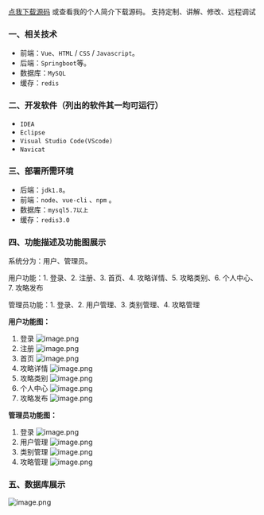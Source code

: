 [点我下载源码](https://www.oneprosol.com/detail/25b910faf24b4308b3cf373de2fe04f0) 
或查看我的个人简介下载源码。
支持定制、讲解、修改、远程调试

### 一、相关技术

- 前端：`Vue`、`HTML` / `CSS` / `Javascript`。
- 后端：`Springboot`等。
- 数据库：`MySQL`
- 缓存：`redis`

### 二、开发软件（列出的软件其一均可运行）

- `IDEA`
- `Eclipse`
- `Visual Studio Code(VScode)`
- `Navicat`

### 三、部署所需环境

- 后端：`jdk1.8`。
- 前端：`node`、`vue-cli` 、`npm`  。
- 数据库：`mysql5.7以上`
- 缓存：`redis3.0`

### 四、功能描述及功能图展示

系统分为：用户、管理员。

用户功能：1. 登录、2. 注册、3. 首页、4. 攻略详情、5. 攻略类别、6. 个人中心、7. 攻略发布

管理员功能：1. 登录、2. 用户管理、3. 类别管理、4. 攻略管理

**用户功能图：**

1. 登录
   ![image.png](https://pic.picprosol.com/user_upload/1ca4a16527164fbdbe5588f4023765f3/2024-12-06%2019:59:59_image.png)
2. 注册
   ![image.png](https://pic.picprosol.com/user_upload/1ca4a16527164fbdbe5588f4023765f3/2024-12-06%2020:00:03_image.png)
3. 首页
   ![image.png](https://pic.picprosol.com/user_upload/1ca4a16527164fbdbe5588f4023765f3/2024-12-06%2020:00:09_image.png)
4. 攻略详情
   ![image.png](https://pic.picprosol.com/user_upload/1ca4a16527164fbdbe5588f4023765f3/2024-12-06%2020:00:33_image.png)
5. 攻略类别
   ![image.png](https://pic.picprosol.com/user_upload/1ca4a16527164fbdbe5588f4023765f3/2024-12-06%2020:00:39_image.png)
6. 个人中心
   ![image.png](https://pic.picprosol.com/user_upload/1ca4a16527164fbdbe5588f4023765f3/2024-12-06%2020:00:44_image.png)
7. 攻略发布
   ![image.png](https://pic.picprosol.com/user_upload/1ca4a16527164fbdbe5588f4023765f3/2024-12-06%2020:00:52_image.png)

**管理员功能图：**

1. 登录
   ![image.png](https://pic.picprosol.com/user_upload/1ca4a16527164fbdbe5588f4023765f3/2024-12-06%2020:01:14_image.png)
2. 用户管理
   ![image.png](https://pic.picprosol.com/user_upload/1ca4a16527164fbdbe5588f4023765f3/2024-12-06%2020:01:19_image.png)
3. 类别管理
   ![image.png](https://pic.picprosol.com/user_upload/1ca4a16527164fbdbe5588f4023765f3/2024-12-06%2020:01:24_image.png)
4. 攻略管理
   ![image.png](https://pic.picprosol.com/user_upload/1ca4a16527164fbdbe5588f4023765f3/2024-12-06%2020:01:36_image.png)

### 五、数据库展示

![image.png](https://pic.picprosol.com/user_upload/1ca4a16527164fbdbe5588f4023765f3/2024-12-06%2020:02:03_image.png)

